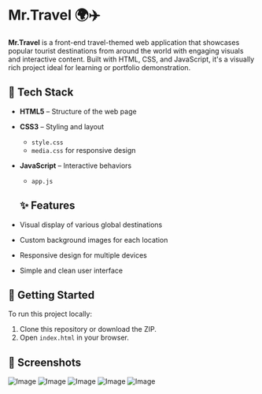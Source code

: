 # Mr.Travel 🌍✈️

**Mr.Travel** is a front-end travel-themed web application that showcases popular tourist destinations from around the world with engaging visuals and interactive content. Built with HTML, CSS, and JavaScript, it's a visually rich project ideal for learning or portfolio demonstration.

## 🧰 Tech Stack

- **HTML5** – Structure of the web page
- **CSS3** – Styling and layout
  - `style.css`
  - `media.css` for responsive design
- **JavaScript** – Interactive behaviors
  - `app.js`
 
  ## ✨ Features

- Visual display of various global destinations
- Custom background images for each location
- Responsive design for multiple devices
- Simple and clean user interface

## 🚀 Getting Started

To run this project locally:

1. Clone this repository or download the ZIP.
2. Open `index.html` in your browser.

## 📸 Screenshots

  ![Image](https://github.com/user-attachments/assets/961498b7-887b-47bd-9bf7-be80e9f1bccb)
  ![Image](https://github.com/user-attachments/assets/1387078d-5f1d-44a8-b4b5-04224c4920e1)
  ![Image](https://github.com/user-attachments/assets/f8b70430-7b04-4a0e-bd64-9de6ae38b0d9)
  ![Image](https://github.com/user-attachments/assets/4e6a287d-c354-46d1-8e7a-e6b392d6147c)
  ![Image](https://github.com/user-attachments/assets/52508b9e-cebf-4ddb-a2a3-22cdff44ec04)
